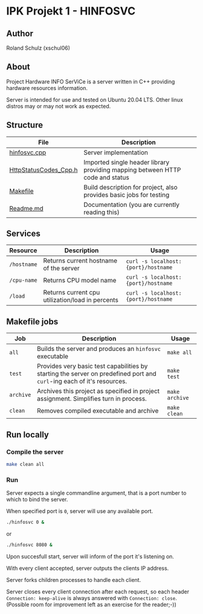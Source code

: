 # IPK Projekt 1 - HINFOSVC

## Author
Roland Schulz (xschul06)

## About
Project Hardware INFO SerViCe is a server written in C++ providing hardware resources information.

Server is intended for use and tested on Ubuntu 20.04 LTS. Other linux distros may or may not work as expected.

## Structure
| File                                             | Description                                                                   |
|--------------------------------------------------|-------------------------------------------------------------------------------|
| [hinfosvc.cpp](./hinfosvc.cpp)                   | Server implementation                                                         |
| [HttpStatusCodes_Cpp.h](./HttpStatusCodes_Cpp.h) | Imported single header library providing mapping between HTTP code and status |
| [Makefile](./Makefile)                           | Build description for project, also provides basic jobs for testing           |
| [Readme.md](./Readme.md)                         | Documentation (you are currently reading this)                                |

## Services
| Resource    | Description                                      | Usage                               |
|-------------|--------------------------------------------------|-------------------------------------|
| `/hostname` | Returns current hostname of the server           | `curl -s localhost:{port}/hostname` |
| `/cpu-name` | Returns CPU model name                           | `curl -s localhost:{port}/hostname` |
| `/load`     | Returns current cpu utilization/load in percents | `curl -s localhost:{port}/hostname` |

## Makefile jobs
| Job       | Description                                                                                                            | Usage          |
|-----------|------------------------------------------------------------------------------------------------------------------------|----------------|
| `all`     | Builds the server and produces an `hinfosvc` executable                                                                | `make all`     |
| `test`    | Provides very basic test capabilities by starting the server on predefined port and `curl`-ing each of it's resources. | `make test`    |
| `archive` | Archives this project as specified in project assignment. Simplifies turn in process.                                  | `make archive` |
| `clean`   | Removes compiled executable and archive                                                                                | `make clean`   |

## Run locally
### Compile the server
```bash
make clean all
```

### Run
Server expects a single commandline argument, that is a port number to which to bind the server.

When specified port is `0`, server will use any available port.
```bash
./hinfosvc 0 &
```

or
```bash
./hinfosvc 8080 &
```

Upon succesfull start, server will inform of the port it's listening on.

With every client accepted, server outputs the clients IP address.

Server forks children processes to handle each client.

Server closes every client connection after each request, so each header `Connection: keep-alive` is always answered with `Connection: close`. (Possible room for improvement left as an exercise for the reader;-))